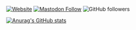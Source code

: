 [![Website](https://img.shields.io/website?style=for-the-badge&url=https%3A%2F%2Fcodedead.com%2F)](https://codedead.com/)
[![Mastodon Follow](https://img.shields.io/mastodon/follow/107635659702591382?domain=https%3A%2F%2Fmstdn.social&style=for-the-badge)](https://mstdn.social/@CodeDead)
![GitHub followers](https://img.shields.io/github/followers/CodeDead?style=for-the-badge)

[![Anurag's GitHub stats](https://github-readme-stats.vercel.app/api?username=CodeDead)](https://github.com/anuraghazra/github-readme-stats)

